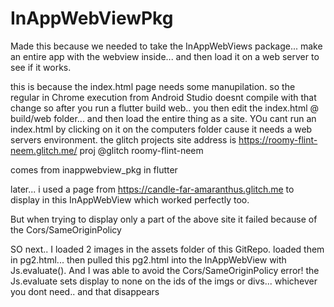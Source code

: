 # InAppWebViewPkg

Made this because we needed to take the InAppWebViews package... make an entire app with the webview inside... and then load it on a web server to see if it works.

this is because the index.html page needs some manupilation.
so the regular in Chrome execution from Android Studio doesnt compile with that change
so after you run a flutter build web.. you then edit the index.html @ build/web folder... and then load the entire thing as a site.
YOu cant run an index.html by clicking on it on the computers folder cause it needs a web servers environment.
the glitch projects site address is https://roomy-flint-neem.glitch.me/
proj @glitch roomy-flint-neem

comes from inappwebview_pkg in flutter


later... i used a page from https://candle-far-amaranthus.glitch.me to display in this InAppWebView which worked perfectly too.

But when trying to display only a part of the above site it failed because of the Cors/SameOriginPolicy

SO next.. I loaded 2 images in the assets folder of this GitRepo. loaded them in pg2.html... then pulled this pg2.html into the 
InAppWebView with Js.evaluate(). And I was able to avoid the Cors/SameOriginPolicy error!
the Js.evaluate sets display to none on the ids of the imgs or divs... whichever you dont need.. and that disappears
